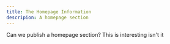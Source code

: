 ```yaml
---
title: The Homepage Information
descripion: A homepage section
---
```

Can we publish a homepage section? This is interesting isn't it
